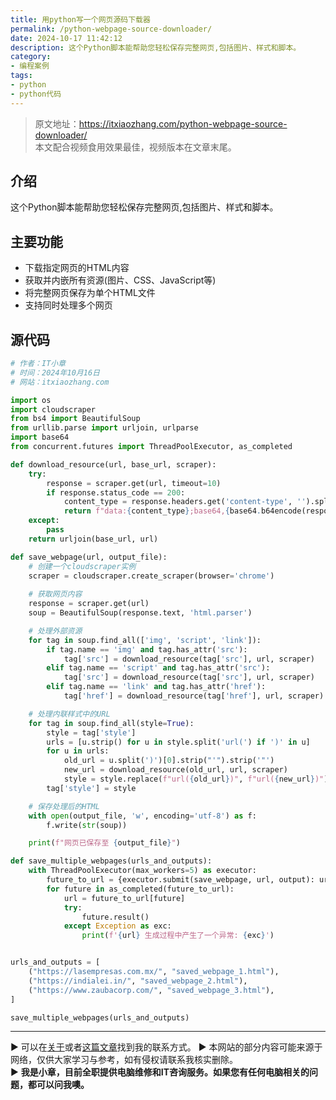 ```yaml
---
title: 用python写一个网页源码下载器
permalink: /python-webpage-source-downloader/
date: 2024-10-17 11:42:12
description: 这个Python脚本能帮助您轻松保存完整网页,包括图片、样式和脚本。
category:
- 编程案例
tags:
- python
- python代码
---
```


> 原文地址：<https://itxiaozhang.com/python-webpage-source-downloader/>  
> 本文配合视频食用效果最佳，视频版本在文章末尾。

## 介绍

这个Python脚本能帮助您轻松保存完整网页,包括图片、样式和脚本。

## 主要功能

- 下载指定网页的HTML内容
- 获取并内嵌所有资源(图片、CSS、JavaScript等)
- 将完整网页保存为单个HTML文件
- 支持同时处理多个网页

## 源代码

```python
# 作者：IT小章
# 时间：2024年10月16日
# 网站：itxiaozhang.com

import os
import cloudscraper
from bs4 import BeautifulSoup
from urllib.parse import urljoin, urlparse
import base64
from concurrent.futures import ThreadPoolExecutor, as_completed

def download_resource(url, base_url, scraper):
    try:
        response = scraper.get(url, timeout=10)
        if response.status_code == 200:
            content_type = response.headers.get('content-type', '').split(';')[0]
            return f"data:{content_type};base64,{base64.b64encode(response.content).decode('utf-8')}"
    except:
        pass
    return urljoin(base_url, url)

def save_webpage(url, output_file):
    # 创建一个cloudscraper实例
    scraper = cloudscraper.create_scraper(browser='chrome')
    
    # 获取网页内容
    response = scraper.get(url)
    soup = BeautifulSoup(response.text, 'html.parser')

    # 处理外部资源
    for tag in soup.find_all(['img', 'script', 'link']):
        if tag.name == 'img' and tag.has_attr('src'):
            tag['src'] = download_resource(tag['src'], url, scraper)
        elif tag.name == 'script' and tag.has_attr('src'):
            tag['src'] = download_resource(tag['src'], url, scraper)
        elif tag.name == 'link' and tag.has_attr('href'):
            tag['href'] = download_resource(tag['href'], url, scraper)

    # 处理内联样式中的URL
    for tag in soup.find_all(style=True):
        style = tag['style']
        urls = [u.strip() for u in style.split('url(') if ')' in u]
        for u in urls:
            old_url = u.split(')')[0].strip("'").strip('"')
            new_url = download_resource(old_url, url, scraper)
            style = style.replace(f"url({old_url})", f"url({new_url})")
        tag['style'] = style

    # 保存处理后的HTML
    with open(output_file, 'w', encoding='utf-8') as f:
        f.write(str(soup))

    print(f"网页已保存至 {output_file}")

def save_multiple_webpages(urls_and_outputs):
    with ThreadPoolExecutor(max_workers=5) as executor:
        future_to_url = {executor.submit(save_webpage, url, output): url for url, output in urls_and_outputs}
        for future in as_completed(future_to_url):
            url = future_to_url[future]
            try:
                future.result()
            except Exception as exc:
                print(f'{url} 生成过程中产生了一个异常: {exc}')


urls_and_outputs = [
    ("https://lasempresas.com.mx/", "saved_webpage_1.html"),
    ("https://indialei.in/", "saved_webpage_2.html"),
    ("https://www.zaubacorp.com/", "saved_webpage_3.html"),
]

save_multiple_webpages(urls_and_outputs)
```

---
▶ 可以在[关于](https://itxiaozhang.com/about/)或者[这篇文章](https://itxiaozhang.com/about-computer-repair-services-with-me/)找到我的联系方式。
▶ 本网站的部分内容可能来源于网络，仅供大家学习与参考，如有侵权请联系我核实删除。  
▶ **我是小章，目前全职提供电脑维修和IT咨询服务。如果您有任何电脑相关的问题，都可以问我噢。**  
